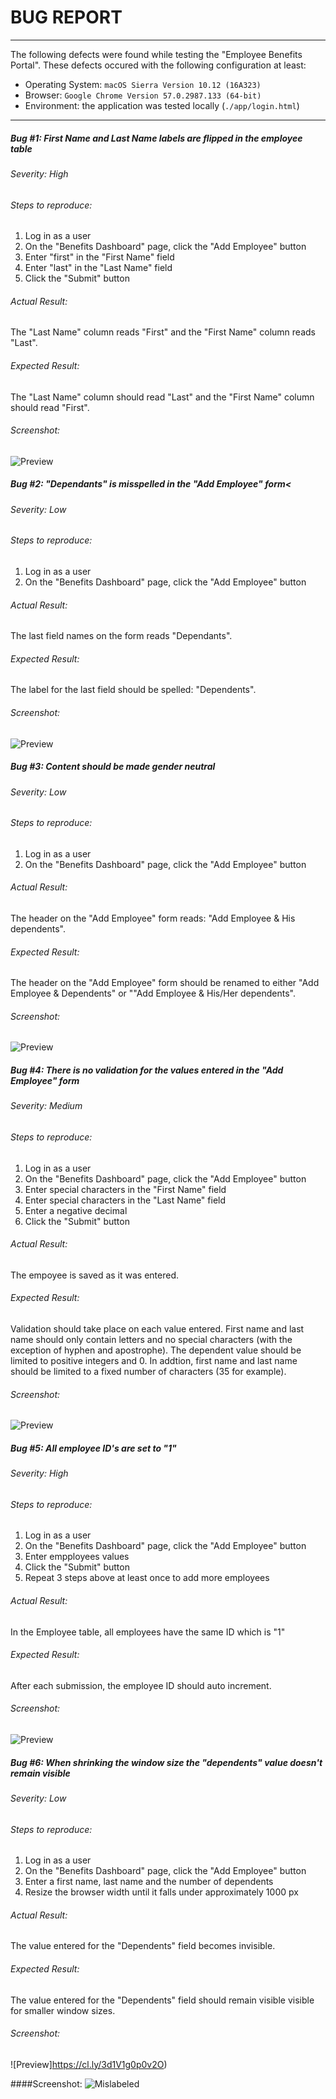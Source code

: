 # BUG REPORT
* * *
The following defects were found while testing the "Employee Benefits Portal".
These defects occured with the following configuration at least:

  - Operating System: ```macOS Sierra Version 10.12 (16A323)```
  - Browser: ```Google Chrome Version 57.0.2987.133 (64-bit)```
  - Environment: the application was tested locally (<code>./app/login.html</code>)

* * *

##### Bug #1: First Name and Last Name labels are flipped in the employee table
###### Severity: High

###### Steps to reproduce:
1. Log in as a user
2. On the "Benefits Dashboard" page, click the "Add Employee" button
3. Enter "first" in the "First Name" field
4. Enter "last" in the "Last Name" field
5. Click the "Submit" button


###### Actual Result:
The "Last Name" column reads "First" and the "First Name" column reads "Last".
###### Expected Result:
The "Last Name" column should read "Last" and the "First Name" column should read "First".
###### Screenshot:
![Preview](https://cl.ly/110D0g0N1Q46)


##### Bug #2: "Dependants" is misspelled in the "Add Employee" form<
###### Severity: Low

###### Steps to reproduce:
1. Log in as a user
2. On the "Benefits Dashboard" page, click the "Add Employee" button

###### Actual Result:
The last field names on the form reads "Dependants".
###### Expected Result:
The label for the last field should be spelled: "Dependents".
###### Screenshot:
![Preview](https://cl.ly/2v0t0a2v0f40)


##### Bug #3: Content should be made gender neutral
###### Severity: Low

###### Steps to reproduce:
1. Log in as a user
2. On the "Benefits Dashboard" page, click the "Add Employee" button

###### Actual Result:
The header on the "Add Employee" form reads: "Add Employee & His dependents".
###### Expected Result:
The header on the "Add Employee" form should be renamed to either "Add Employee & Dependents" or ""Add Employee & His/Her dependents".
###### Screenshot:
![Preview](https://cl.ly/3Y1B3d38400A)


##### Bug #4: There is no validation for the values entered in the "Add Employee" form
###### Severity: Medium

###### Steps to reproduce:
1. Log in as a user
2. On the "Benefits Dashboard" page, click the "Add Employee" button
3. Enter special characters in the "First Name" field
4. Enter special characters in the "Last Name" field
5. Enter a negative decimal
6. Click the "Submit" button

###### Actual Result:
The empoyee is saved as it was entered.
###### Expected Result:
Validation should take place on each value entered. First name and last name should only contain letters and no special characters (with the exception of hyphen and apostrophe). The dependent value should be limited to positive integers and 0. In addtion, first name and last name should be limited to a fixed number of characters (35 for example).
###### Screenshot:
![Preview](https://cl.ly/302k322s2h0u)


##### Bug #5: All employee ID's are set to "1"
###### Severity: High

###### Steps to reproduce:
1. Log in as a user
2. On the "Benefits Dashboard" page, click the "Add Employee" button
3. Enter empployees values
4. Click the "Submit" button
5. Repeat 3 steps above at least once to add more employees


###### Actual Result:
In the Employee table, all employees have the same ID which is "1"
###### Expected Result:
After each submission, the employee ID should auto increment.
###### Screenshot:
![Preview](https://cl.ly/1x0j3N0f452B)


##### Bug #6: When shrinking the window size the "dependents" value doesn't remain visible
###### Severity: Low

###### Steps to reproduce:
1. Log in as a user
2. On the "Benefits Dashboard" page, click the "Add Employee" button
3. Enter a first name, last name and the number of dependents
4. Resize the browser width until it falls under approximately 1000 px


###### Actual Result:
The value entered for the "Dependents" field becomes invisible.
###### Expected Result:
The value entered for the "Dependents" field should remain visible visible for smaller window sizes.
###### Screenshot:
![Preview]https://cl.ly/3d1V1g0p0v2O)



####Screenshot:
![Mislabeled](images/last_name_column_has_first_name.png)


